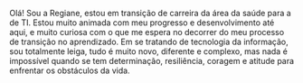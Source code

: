 Olá!
Sou a Regiane, estou em transição de carreira da área da saúde para a de TI. Estou muito animada com meu progresso e 
desenvolvimento até aqui, e muito curiosa com o que me espera no decorrer do meu processo de transição no aprendizado.
Em se tratando de tecnologia da informação, sou totalmente leiga, tudo é muito novo, diferente e complexo, mas nada é 
impossível quando se tem determinação, resiliência, coragem e atitude para enfrentar os obstáculos da vida.
